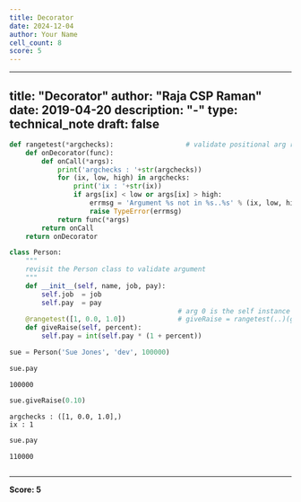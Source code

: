 ```yaml
---
title: Decorator
date: 2024-12-04
author: Your Name
cell_count: 8
score: 5
---
```


---
title: "Decorator"
author: "Raja CSP Raman"
date: 2019-04-20
description: "-"
type: technical_note
draft: false
---

```python
def rangetest(*argchecks):                  # validate positional arg ranges
    def onDecorator(func):
        def onCall(*args):
            print('argchecks : '+str(argchecks))
            for (ix, low, high) in argchecks:
                print('ix : '+str(ix))
                if args[ix] < low or args[ix] > high:
                    errmsg = 'Argument %s not in %s..%s' % (ix, low, high)
                    raise TypeError(errmsg)
            return func(*args)
        return onCall
    return onDecorator
```


```python
class Person:  
    """
    revisit the Person class to validate argument
    """
    def __init__(self, name, job, pay):
        self.job  = job
        self.pay  = pay
                                          # arg 0 is the self instance here
    @rangetest([1, 0.0, 1.0])             # giveRaise = rangetest(..)(giveRaise)
    def giveRaise(self, percent):
        self.pay = int(self.pay * (1 + percent))
```


```python
sue = Person('Sue Jones', 'dev', 100000)
```


```python
sue.pay
```




    100000




```python
sue.giveRaise(0.10)
```

    argchecks : ([1, 0.0, 1.0],)
    ix : 1



```python
sue.pay
```




    110000




```python

```


---
**Score: 5**